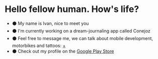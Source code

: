 # Hello fellow human. How's life? 

- :black_circle: My name is Ivan, nice to meet you
- :black_circle:  I'm currently working on a dream-journaling app called Conejoz
- :black_circle: Feel free to message me, we can talk about mobile development, motorbikes and tattoos: [+](https://discord.com/invite/M4wTh36A3N)
- :black_circle: Check out my profile on the [Google Play Store](https://play.google.com/store/apps/dev?id=8134108822411179352)
